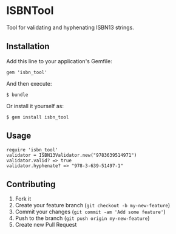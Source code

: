# ISBNTool

Tool for validating and hyphenating ISBN13 strings.

## Installation

Add this line to your application's Gemfile:

    gem 'isbn_tool'

And then execute:

    $ bundle

Or install it yourself as:

    $ gem install isbn_tool

## Usage

    require 'isbn_tool'
    validator = ISBN13Validator.new("9783639514971") 
    validator.valid? => true
    validator.hyphenate? => "978-3-639-51497-1"
    

## Contributing

1. Fork it
2. Create your feature branch (`git checkout -b my-new-feature`)
3. Commit your changes (`git commit -am 'Add some feature'`)
4. Push to the branch (`git push origin my-new-feature`)
5. Create new Pull Request
